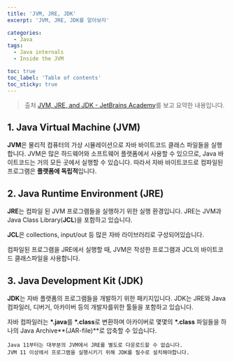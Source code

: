```yaml
---
title: 'JVM, JRE, JDK'
excerpt: 'JVM, JRE, JDK를 알아보자'

categories:
  - Java
tags:
  - Java internals
  - Inside the JVM

toc: true
toc_label: 'Table of contents'
toc_sticky: true
---
```


> 출처 [JVM, JRE, and JDK - JetBrains Academy](https://hyperskill.org/learn/step/3499)를 보고 요약한 내용입니다.

## 1. Java Virtual Machine (JVM)

**JVM**은 물리적 컴퓨터의 가상 시뮬레이션으로 자바 바이트코드 클래스 파일들을 실행합니다.
JVM은 많은 하드웨어와 소프트웨어 플랫폼에서 사용할 수 있으므로, Java 바이트코드는 거의 모든 곳에서 실행할 수 있습니다. 따라서 자바 바이트코드로 컴파일된 프로그램은 **플랫폼에 독립적**입니다.

## 2. Java Runtime Environment (JRE)

**JRE**는 컴파일 된 JVM 프로그램들을 실행하기 위한 실행 환경입니다. JRE는 JVM과 Java Class Library(**JCL**)을 포함하고 있습니다.

**JCL**은 collections, input/out 등 많은 자바 라이브러리로 구성되어있습니다.

컴파일된 프로그램을 JRE에서 실행할 때, JVM은 작성한 프로그램과 JCL의 바이트코드 클래스파일을 사용합니다.

## 3. Java Development Kit (JDK)

**JDK**는 자바 플랫폼의 프로그램들을 개발하기 위한 패키지입니다. JDK는 JRE와 Java 컴파일러, 디버거, 아카이버 등의 개발자를위한 툴들을 포함하고 있습니다.

자바 컴파일러는 **\*.java**를 **\*.class**로 변환하며 아카이버로 몇몇의 **\*.class** 파일들을 하나의 Java Archive**(JAR-file)**로 압축할 수 있습니다.

```
Java 11부터는 대부분의 JVM에서 JRE를 별도로 다운로드할 수 없습니다.
JVM 11 이상에서 프로그램을 실행시키기 위해 JDK를 필수로 설치해야합니다.
```
